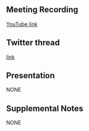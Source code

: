 ## Meeting Recording

[YouTube link](https://www.youtube.com/watch?v=wlC9cpvxtv8&feature=emb_logo)

## Twitter thread

[link](https://twitter.com/Orthogonal_Lab/status/1299750395024150530)

## Presentation

NONE

## Supplemental Notes

NONE
